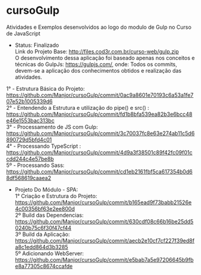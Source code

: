 # cursoGulp
Atividades e Exemplos desenvolvidos ao logo do modulo de Gulp no Curso de JavaScript
- Status: Finalizado <br>
Link do Projeto Base: http://files.cod3r.com.br/curso-web/gulp.zip <br>
O desenvolvimento dessa aplicação foi baseado apenas nos conceitos e técnicas do GulpJs: https://gulpjs.com/, onde:
Todos os commits, devem-se a aplicação dos conhecimentos obtidos e realização das atividades. <br>

1° - Estrutura Básica do Projeto: https://github.com/Manjor/cursoGulp/commit/0ac9a8601e70193c6a53a1fe707e52b1005339d6 <br>
2° - Entendendo a Estrutura e utilização do pipe() e src() : https://github.com/Manjor/cursoGulp/commit/fd1b8bfa539ea82b3e6bcc48e46e1553bac313bc <br>
3° - Processamento de JS com Gulp: https://github.com/Manjor/cursoGulp/commit/3c70037fc8e63e274ab11c5d6890729d5bfd4c01 <br>
4° - Processando TypeScript : https://github.com/Manjor/cursoGulp/commit/4d9a3f38501c89f42fc09f01ccdd244c4e57be8b <br>
5º - Processando Sass: https://github.com/Manjor/cursoGulp/commit/cd1eb2161fbf5ca617354b0d68df568619caaea2 <br>

 - Projeto Do Módulo - SPA: <br>
1° Criação e Estrutura do Projeto: https://github.com/Manjor/cursoGulp/commit/b165ead9f73babb21526e4c00356bf63e2ee800d <br>
2º Build das Dependencias: https://github.com/Manjor/cursoGulp/commit/630cdf08c66b16be25dd50240b75c6f30f47cf44 <br>
3º Build da Aplicação: https://github.com/Manjor/cursoGulp/commit/aecb2e10cf7cf227f39ed8fa8c1edd864d3b3285 <br>
5º Adicionando WebServer: https://github.com/Manjor/cursoGulp/commit/e5bab7a5e97206645b9fbe8a77305c8674ccafde <br>
